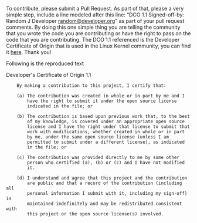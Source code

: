 To contribute, please submit a Pull Request. As part of that, please a very simple step, include a line modeled after this line: “DCO 1.1 Signed-off-by: Random J Developer <random@developer.org>" as part of your pull request comments. By doing this one simple thing you are telling the community that you wrote the code you are contributing or have the right to pass on the code that you are contributing. The DCO 1.1 referenced is the Developer Certificate of Origin that is used in the Linux Kernel community, you can find it [here](https://elinux.org/Developer_Certificate_Of_Origin).
Thank you!

Following is the reproduced text

Developer's Certificate of Origin 1.1

        By making a contribution to this project, I certify that:

        (a) The contribution was created in whole or in part by me and I
            have the right to submit it under the open source license
            indicated in the file; or

        (b) The contribution is based upon previous work that, to the best
            of my knowledge, is covered under an appropriate open source
            license and I have the right under that license to submit that
            work with modifications, whether created in whole or in part
            by me, under the same open source license (unless I am
            permitted to submit under a different license), as indicated
            in the file; or

        (c) The contribution was provided directly to me by some other
            person who certified (a), (b) or (c) and I have not modified
            it.

        (d) I understand and agree that this project and the contribution
            are public and that a record of the contribution (including all
            personal information I submit with it, including my sign-off) is
            maintained indefinitely and may be redistributed consistent with
            this project or the open source license(s) involved.

